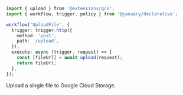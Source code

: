 ```ts
import { upload } from '@extensions/gcs';
import { workflow, trigger, policy } from '@january/declarative';

workflow('UploadFile', {
  trigger: trigger.http({
    method: 'post',
    path: '/upload',
  }),
  execute: async (trigger, request) => {
    const [fileUrl] = await upload(request);
    return fileUrl;
  },
});
```

<Footer
 gist="6d65224d9127b511672aa24106180877"
>
Upload a single file to Google Cloud Storage.
</Footer>

